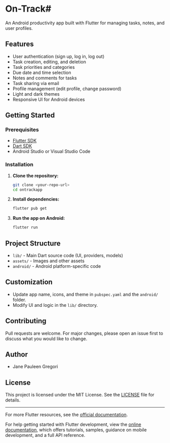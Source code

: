 # On-Track#

An Android productivity app built with Flutter for managing tasks, notes, and user profiles.

## Features

- User authentication (sign up, log in, log out)
- Task creation, editing, and deletion
- Task priorities and categories
- Due date and time selection
- Notes and comments for tasks
- Task sharing via email
- Profile management (edit profile, change password)
- Light and dark themes
- Responsive UI for Android devices

## Getting Started

### Prerequisites

- [Flutter SDK](https://docs.flutter.dev/get-started/install)
- [Dart SDK](https://dart.dev/get-dart)
- Android Studio or Visual Studio Code

### Installation

1. **Clone the repository:**
   ```sh
   git clone <your-repo-url>
   cd ontrackapp
   ```

2. **Install dependencies:**
   ```sh
   flutter pub get
   ```

3. **Run the app on Android:**
   ```sh
   flutter run
   ```



## Project Structure

- `lib/` - Main Dart source code (UI, providers, models)
- `assets/` - Images and other assets
- `android/` - Android platform-specific code

## Customization

- Update app name, icons, and theme in `pubspec.yaml` and the `android/` folder.
- Modify UI and logic in the `lib/` directory.

## Contributing

Pull requests are welcome. For major changes, please open an issue first to discuss what you would like to change.

## Author

- Jane Pauleen Gregori

## License

This project is licensed under the MIT License. See the [LICENSE](LICENSE) file for details.

---

For more Flutter resources, see the [official documentation](https://docs.flutter.dev/).

For help getting started with Flutter development, view the
[online documentation](https://docs.flutter.dev/), which offers tutorials,
samples, guidance on mobile development, and a full API reference.
